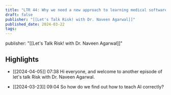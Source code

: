 ```yaml
---
title: "LTR 44: Why we need a new approach to learning medical software and medical AI"
draft: false
publisher: "[[Let's Talk Risk! with Dr. Naveen Agarwal]]"
published_date: 2024-03-22
tags:
---
```

publisher: "[[Let's Talk Risk! with Dr. Naveen Agarwal]]"


## Highlights
* [[2024-04-05]] 07:38  Hi everyone, and welcome to another episode of let's talk Risk with Dr. Naveen Agarwal.

* [[2024-03-23]] 09:04  So how do we find out how to teach AI correctly?

